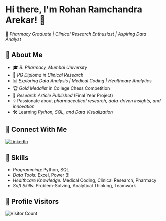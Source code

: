 # Hi there, I'm Rohan Ramchandra Arekar! 👋  

💊 *Pharmacy Graduate | Clinical Research Enthusiast | Aspiring Data Analyst*  

## 📌 About Me  
- 🎓 *B. Pharmacy, Mumbai University*  
- 🔬 *PG Diploma in Clinical Research*  
- 📊 *Exploring Data Analysis | Medical Coding | Healthcare Analytics*  
- 🏆 *Gold Medalist* in College Chess Competition  
- 📖 *Research Article Published* (Final Year Project)  
- 💡 Passionate about *pharmaceutical research, data-driven insights, and innovation*  
- 🛠️ Learning *Python, SQL, and Data Visualization*  

## 🔗 Connect With Me  
[![LinkedIn](https://img.shields.io/badge/LinkedIn-0077B5?style=for-the-badge&logo=linkedin&logoColor=white)](https://www.linkedin.com/in/rohan-arekar-r8080b888)  

## 🚀 Skills  
- *Programming:* Python, SQL  
- *Data Tools:* Excel, Power BI  
- *Healthcare Knowledge:* Medical Coding, Clinical Research, Pharmacy  
- *Soft Skills:* Problem-Solving, Analytical Thinking, Teamwork  


## 📌 Profile Visitors  
![Visitor Count](https://komarev.com/ghpvc/?username=rohan-arekar&label=Profile%20Views&color=0e75b6&style=flat)  
